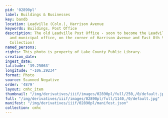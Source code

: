 ```yaml
---
pid: '02890pl'
label: Buildings & Businesses
key: bandb
location: Leadville (Colo.), Harrison Avenue
keywords: Buildings, Post Office
description: The old Leadville Post Office - soon to become the Leadville City Hall
  and municipal office, on the corner of Harrison Avenue and East 8th Street (Wingenbach
  Collection)
named_persons: 
rights: This photo is property of Lake County Public Library.
creation_date: 
ingest_date: 
latitude: '39.25063'
longitude: "-106.29234"
format: Photo
source: Scanned Negative
order: '4879'
layout: cmhc_item
thumbnail: "/img/derivatives/iiif/images/02890pl/full/250,/0/default.jpg"
full: "/img/derivatives/iiif/images/02890pl/full/1140,/0/default.jpg"
manifest: "/img/derivatives/iiif/02890pl/manifest.json"
collection: cmhc
---
```

